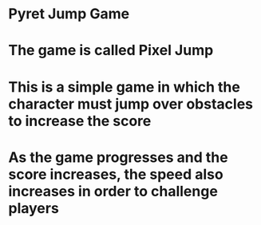 # Pyret Jump Game
# The game is called Pixel Jump
# This is a simple game in which the character must jump over obstacles to increase the score
# As the game progresses and the score increases, the speed also increases in order to challenge players 
